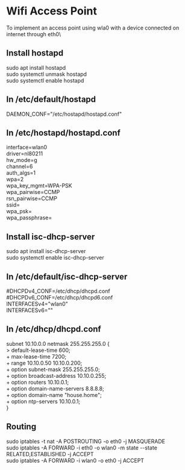 # Wifi Access Point

To implement an access point using wla0 with a device connected on internet through eth0\

## Install hostapd
sudo apt install hostapd\
sudo systemctl unmask hostapd\
sudo systemctl enable hostapd

## In /etc/default/hostapd

DAEMON_CONF="/etc/hostapd/hostapd.conf"

## In /etc/hostapd/hostapd.conf

interface=wlan0\
driver=nl80211\
hw_mode=g\
channel=6\
auth_algs=1\
wpa=2\
wpa_key_mgmt=WPA-PSK\
wpa_pairwise=CCMP\
rsn_pairwise=CCMP\
ssid=<WIFI SSID>\
wpa_psk=<hex passphrase if wpa_passphrase not used>\
wpa_passphrase=<passphrase if wpa_psk not used>
  
## Install isc-dhcp-server

sudo apt install isc-dhcp-server\
sudo systemctl enable isc-dhcp-server

## In /etc/default/isc-dhcp-server
#DHCPDv4_CONF=/etc/dhcp/dhcpd.conf\
#DHCPDv6_CONF=/etc/dhcp/dhcpd6.conf\
INTERFACESv4="wlan0"\
INTERFACESv6=""

## In /etc/dhcp/dhcpd.conf


subnet 10.10.0.0 netmask 255.255.255.0 {\
	> default-lease-time 600;\
	+ max-lease-time 7200;\
	+ range 10.10.0.50 10.10.0.200;\
	+ option subnet-mask 255.255.255.0;\
	+ option broadcast-address 10.10.0.255;\
	+ option routers 10.10.0.1;\
	+ option domain-name-servers 8.8.8.8;\
	+ option domain-name "house.home";\
	+ option ntp-servers 10.10.0.1;\
}

## Routing

sudo iptables -t nat -A POSTROUTING -o eth0 -j MASQUERADE\
sudo iptables -A FORWARD -i eth0 -o wlan0 -m state --state RELATED,ESTABLISHED -j ACCEPT\
sudo iptables -A FORWARD -i wlan0 -o eth0 -j ACCEPT
